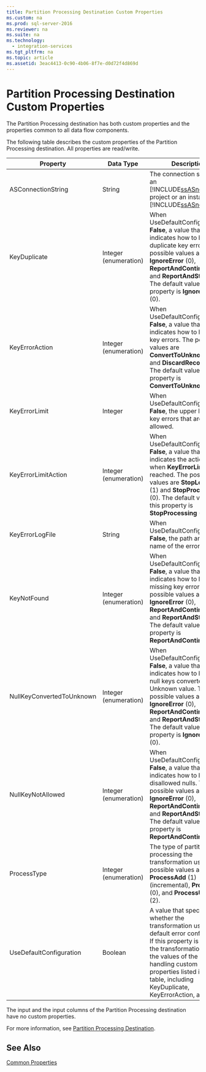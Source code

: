 ```yaml
---
title: Partition Processing Destination Custom Properties
ms.custom: na
ms.prod: sql-server-2016
ms.reviewer: na
ms.suite: na
ms.technology: 
  - integration-services
ms.tgt_pltfrm: na
ms.topic: article
ms.assetid: 3eac4413-0c90-4b06-8f7e-d0d72f4d869d
---
```

# Partition Processing Destination Custom Properties
  The Partition Processing destination has both custom properties and the properties common to all data flow components.  
  
 The following table describes the custom properties of the Partition Processing destination. All properties are read\/write.  
  
|Property|Data Type|Description|  
|--------------|---------------|-----------------|  
|ASConnectionString|String|The connection string to an [!INCLUDE[ssASnoversion](../../Token\Other/ssASnoversion_md.md)] project or an instance of [!INCLUDE[ssASnoversion](../../Token\Other/ssASnoversion_md.md)].|  
|KeyDuplicate|Integer \(enumeration\)|When UseDefaultConfiguration is **False**, a value that indicates how to handle duplicate key errors. The possible values are **IgnoreError** \(0\), **ReportAndContinue** \(1\), and **ReportAndStop** \(2\). The default value of this property is **IgnoreError** \(0\).|  
|KeyErrorAction|Integer \(enumeration\)|When UseDefaultConfiguration is **False**, a value that indicates how to handle key errors. The possible values are **ConvertToUnknown** \(0\) and **DiscardRecord** \(1\). The default value of this property is **ConvertToUnknown** \(0\).|  
|KeyErrorLimit|Integer|When UseDefaultConfiguration is **False**, the upper limit of key errors that are allowed.|  
|KeyErrorLimitAction|Integer \(enumeration\)|When UseDefaultConfiguration is **False**, a value that indicates the action to take when **KeyErrorLimit** is reached. The possible values are **StopLogging** \(1\) and **StopProcessing** \(0\). The default value of this property is **StopProcessing** \(0\).|  
|KeyErrorLogFile|String|When UseDefaultConfiguration is **False**, the path and file name of the error log file.|  
|KeyNotFound|Integer \(enumeration\)|When UseDefaultConfiguration is **False**, a value that indicates how to handle missing key errors. The possible values are **IgnoreError** \(0\), **ReportAndContinue** \(1\), and **ReportAndStop** \(2\). The default value of this property is **ReportAndContinue** \(1\).|  
|NullKeyConvertedToUnknown|Integer \(enumeration\)|When UseDefaultConfiguration is **False**, a value that indicates how to handle null keys converted to the Unknown value. The possible values are **IgnoreError** \(0\), **ReportAndContinue** \(1\), and **ReportAndStop** \(2\). The default value of this property is **IgnoreError** \(0\).|  
|NullKeyNotAllowed|Integer \(enumeration\)|When UseDefaultConfiguration is **False**, a value that indicates how to handle disallowed nulls. The possible values are **IgnoreError** \(0\), **ReportAndContinue** \(1\), and **ReportAndStop** \(2\). The default value of this property is **ReportAndContinue** \(1\).|  
|ProcessType|Integer \(enumeration\)|The type of partition processing the transformation uses. The possible values are **ProcessAdd** \(1\) \(incremental\), **ProcessFull** \(0\), and **ProcessUpdate** \(2\).|  
|UseDefaultConfiguration|Boolean|A value that specifies whether the transformation uses the default error configuration. If this property is **False**, the transformation uses the values of the error\-handling custom properties listed in this table, including KeyDuplicate, KeyErrorAction, and so on.|  
  
 The input and the input columns of the Partition Processing destination have no custom properties.  
  
 For more information, see [Partition Processing Destination](../../Topics\TopicNameNotContainA/Partition-Processing-Destination.md).  
  
## See Also  
 [Common Properties](../../Topics\TopicNameNotContainA/Common-Properties.md)  
  
  